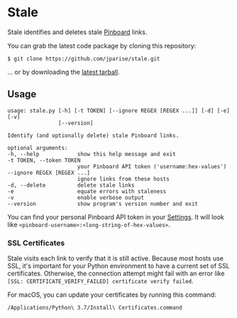# Stale

Stale identifies and deletes stale [Pinboard](http://pinboard.in/) links.

You can grab the latest code package by cloning this repository:

    $ git clone https://github.com/jparise/stale.git

... or by downloading the [latest tarball][].


## Usage

```
usage: stale.py [-h] [-t TOKEN] [--ignore REGEX [REGEX ...]] [-d] [-e] [-v]
                [--version]

Identify (and optionally delete) stale Pinboard links.

optional arguments:
-h, --help            show this help message and exit
-t TOKEN, --token TOKEN
                      your Pinboard API token ('username:hex-values')
--ignore REGEX [REGEX ...]
                      ignore links from these hosts
-d, --delete          delete stale links
-e                    equate errors with staleness
-v                    enable verbose output
--version             show program's version number and exit
```

You can find your personal Pinboard API token in your [Settings][]. It will
look like `<pinboard-username>:<long-string-of-hex-values>`.

### SSL Certificates

Stale visits each link to verify that it is still active. Because most hosts
use SSL, it's important for your Python environment to have a current set of
SSL certificates. Otherwise, the connection attempt might fail with an error
like `[SSL: CERTIFICATE_VERIFY_FAILED] certificate verify failed`.

For macOS, you can update your certificates by running this command:

    /Applications/Python\ 3.7/Install\ Certificates.command

[latest tarball]: https://github.com/jparise/stale/tarball/master
[Settings]: https://pinboard.in/settings/password
